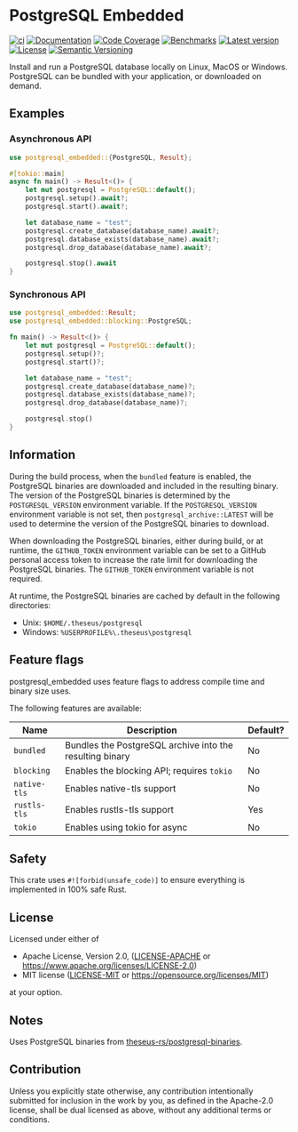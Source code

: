 # PostgreSQL Embedded

[![ci](https://github.com/theseus-rs/postgresql-embedded/actions/workflows/ci.yml/badge.svg?branch=main)](https://github.com/theseus-rs/postgresql-embedded/actions/workflows/ci.yml)
[![Documentation](https://docs.rs/postgresql_embedded/badge.svg)](https://docs.rs/postgresql_embedded)
[![Code Coverage](https://codecov.io/gh/theseus-rs/postgresql-embedded/branch/main/graph/badge.svg)](https://codecov.io/gh/theseus-rs/postgresql-embedded)
[![Benchmarks](https://img.shields.io/badge/%F0%9F%90%B0_bencher-enabled-6ec241)](https://bencher.dev/perf/theseus-rs-postgresql-embedded)
[![Latest version](https://img.shields.io/crates/v/postgresql_embedded.svg)](https://crates.io/crates/postgresql_embedded)
[![License](https://img.shields.io/crates/l/postgresql_embedded)](https://github.com/theseus-rs/postgresql-embedded/tree/main/postgresql_embedded#license)
[![Semantic Versioning](https://img.shields.io/badge/%E2%9A%99%EF%B8%8F_SemVer-2.0.0-blue)](https://semver.org/spec/v2.0.0.html)

Install and run a PostgreSQL database locally on Linux, MacOS or Windows. PostgreSQL can be
bundled with your application, or downloaded on demand.

## Examples

### Asynchronous API

```rust
use postgresql_embedded::{PostgreSQL, Result};

#[tokio::main]
async fn main() -> Result<()> {
    let mut postgresql = PostgreSQL::default();
    postgresql.setup().await?;
    postgresql.start().await?;

    let database_name = "test";
    postgresql.create_database(database_name).await?;
    postgresql.database_exists(database_name).await?;
    postgresql.drop_database(database_name).await?;

    postgresql.stop().await
}
```

### Synchronous API

```rust
use postgresql_embedded::Result;
use postgresql_embedded::blocking::PostgreSQL;

fn main() -> Result<()> {
    let mut postgresql = PostgreSQL::default();
    postgresql.setup()?;
    postgresql.start()?;

    let database_name = "test";
    postgresql.create_database(database_name)?;
    postgresql.database_exists(database_name)?;
    postgresql.drop_database(database_name)?;

    postgresql.stop()
}
```

## Information

During the build process, when the `bundled` feature is enabled, the PostgreSQL binaries are
downloaded and included in the resulting binary. The version of the PostgreSQL binaries is
determined by the `POSTGRESQL_VERSION` environment variable. If the `POSTGRESQL_VERSION`
environment variable is not set, then `postgresql_archive::LATEST` will be used to determine the
version of the PostgreSQL binaries to download.

When downloading the PostgreSQL binaries, either during build, or at runtime, the `GITHUB_TOKEN`
environment variable can be set to a GitHub personal access token to increase the rate limit for
downloading the PostgreSQL binaries. The `GITHUB_TOKEN` environment variable is not required.

At runtime, the PostgreSQL binaries are cached by default in the following directories:

- Unix: `$HOME/.theseus/postgresql`
- Windows: `%USERPROFILE%\.theseus\postgresql`

## Feature flags

postgresql_embedded uses feature flags to address compile time and binary size
uses.

The following features are available:

| Name         | Description                                              | Default? |
|--------------|----------------------------------------------------------|----------|
| `bundled`    | Bundles the PostgreSQL archive into the resulting binary | No       |
| `blocking`   | Enables the blocking API; requires `tokio`               | No       |
| `native-tls` | Enables native-tls support                               | No       |
| `rustls-tls` | Enables rustls-tls support                               | Yes      |
| `tokio`      | Enables using tokio for async                            | No       |

## Safety

This crate uses `#![forbid(unsafe_code)]` to ensure everything is implemented in 100% safe Rust.

## License

Licensed under either of

* Apache License, Version 2.0, ([LICENSE-APACHE](LICENSE-APACHE) or https://www.apache.org/licenses/LICENSE-2.0)
* MIT license ([LICENSE-MIT](LICENSE-MIT) or https://opensource.org/licenses/MIT)

at your option.

## Notes

Uses PostgreSQL binaries from [theseus-rs/postgresql-binaries](https://github.com/theseus-rs/postgresql_binaries).

## Contribution

Unless you explicitly state otherwise, any contribution intentionally submitted
for inclusion in the work by you, as defined in the Apache-2.0 license, shall be dual licensed as above, without any
additional terms or conditions.
